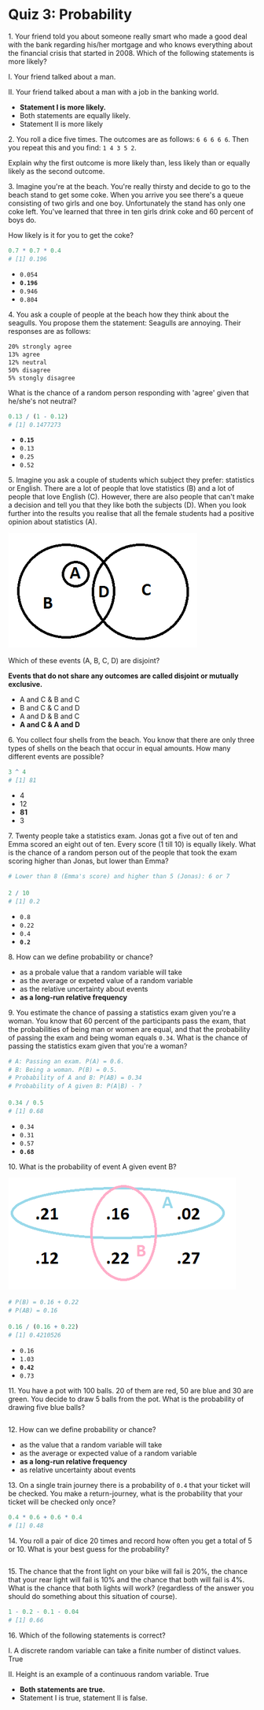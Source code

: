 # Quiz 3: Probability


1\. Your friend told you about someone really smart who made a good deal with the bank regarding his/her mortgage and who knows everything about the financial crisis that started in 2008. Which of the following statements is more likely?

I. Your friend talked about a man.

II. Your friend talked about a man with a job in the banking world.

- **Statement I is more likely.**
- Both statements are equally likely.
- Statement II is more likely


2\. You roll a dice five times. The outcomes are as follows: `6 6 6 6 6`. Then you repeat this and you find: `1 4 3 5 2`.

Explain why the first outcome is more likely than, less likely than or equally likely as the second outcome.


3\. Imagine you're at the beach. You're really thirsty and decide to go to the beach stand to get some coke. When you arrive you see there's a queue consisting of two girls and one boy. Unfortunately the stand has only one coke left. You've learned that three in ten girls drink coke and 60 percent of boys do.

How likely is it for you to get the coke?

```r
0.7 * 0.7 * 0.4
# [1] 0.196
```

- `0.054`
- **`0.196`**
- `0.946`
- `0.804`


4\. You ask a couple of people at the beach how they think about the seagulls. You propose them the statement: Seagulls are annoying. Their responses are as follows:

```
20% strongly agree
13% agree
12% neutral
50% disagree
5% stongly disagree
```

What is the chance of a random person responding with 'agree' given that he/she's not neutral?

```r
0.13 / (1 - 0.12)
# [1] 0.1477273
```

- **`0.15`**
- `0.13`
- `0.25`
- `0.52`


5\. Imagine you ask a couple of students which subject they prefer: statistics or English. There are a lot of people that love statistics (B) and a lot of people that love English (C). However, there are also people that can't make a decision and tell you that they like both the subjects (D). When you look further into the results you realise that all the female students had a positive opinion about statistics (A).

![](/images/quiz3-disjoint.png)

Which of these events (A, B, C, D) are disjoint? 

**Events that do not share any outcomes are called disjoint or mutually exclusive.**

- A and C & B and C
- B and C & C and D
- A and D & B and C
- **A and C & A and D**

6\. You collect four shells from the beach. You know that there are only three types of shells on the beach that occur in equal amounts. How many different events are possible?

```r
3 ^ 4
# [1] 81
```

- 4
- 12
- **81**
- 3


7\. Twenty people take a statistics exam. Jonas got a five out of ten and Emma scored an eight out of ten. Every score (1 till 10) is equally likely. What is the chance of a random person out of the people that took the exam scoring higher than Jonas, but lower than Emma?

```r
# Lower than 8 (Emma's score) and higher than 5 (Jonas): 6 or 7

2 / 10
# [1] 0.2
```

- `0.8`
- `0.22`
- `0.4`
- **`0.2`**


8\. How can we define probability or chance?

- as a probale value that a random variable will take
- as the average or expeted value of a random variable
- as the relative uncertainty about events
- **as a long-run relative frequency**


9\. You estimate the chance of passing a statistics exam given you're a woman. You know that 60 percent of the participants pass the exam, that the probabilities of being man or women are equal, and that the probability of passing the exam and being woman equals `0.34`. What is the chance of passing the statistics exam given that you're a woman?

```r
# A: Passing an exam. P(A) = 0.6.
# B: Being a woman. P(B) = 0.5.
# Probability of A and B: P(AB) = 0.34
# Probability of A given B: P(A|B) - ?

0.34 / 0.5
# [1] 0.68
```

- `0.34`
- `0.31`
- `0.57`
- **`0.68`**


10\. What is the probability of event A given event B?

![](/images/quiz3-a-given-b.png)

```r
# P(B) = 0.16 + 0.22
# P(AB) = 0.16

0.16 / (0.16 + 0.22)
# [1] 0.4210526
```

- `0.16`
- `1.03`
- **`0.42`**
- `0.73`


11\. You have a pot with 100 balls. 20 of them are red, 50 are blue and 30 are green. You decide to draw 5 balls from the pot. What is the probability of drawing five blue balls?

```r

```


12\. How can we define probability or chance?

- as the value that a random variable will take
- as the average or expected value of a random variable
- **as a long-run relative frequency**
- as relative uncertainty about events


13\. On a single train journey there is a probability of `0.4` that your ticket will be checked. You make a return-journey, what is the probability that your ticket will be checked only once?

```r
0.4 * 0.6 + 0.6 * 0.4
# [1] 0.48
```


14\. You roll a pair of dice 20 times and record how often you get a total of 5 or 10. What is your best guess for the probability?

```r

```

15\. The chance that the front light on your bike will fail is 20%, the chance that your rear light will fail is 10% and the chance that both will fail is 4%. What is the chance that both lights will work? (regardless of the answer you should do something about this situation of course).

```r
1 - 0.2 - 0.1 - 0.04
# [1] 0.66
```

16\. Which of the following statements is correct?

I. A discrete random variable can take a finite number of distinct values. True

II. Height is an example of a continuous random variable. True

- **Both statements are true.**
- Statement I is true, statement II is false.
